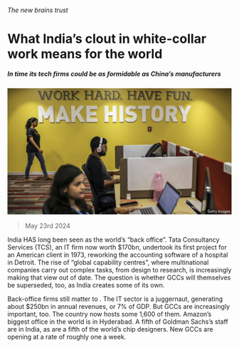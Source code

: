 ###### The new brains trust

# What India’s clout in white-collar work means for the world 

##### In time its tech firms could be as formidable as China’s manufacturers 

![image](images/20240525_LDP501.jpg) 

> May 23rd 2024 

India HAS long been seen as the world’s “back office”. Tata Consultancy Services (TCS), an IT firm now worth $170bn, undertook its first project for an American client in 1973, reworking the accounting software of a hospital in Detroit. The rise of “global capability centres”, where multinational companies carry out complex tasks, from design to research, is increasingly making that view out of date. The question is whether GCCs will themselves be superseded, too, as India creates some  of its own. 

Back-office firms still matter to . The IT sector is a juggernaut, generating about $250bn in annual revenues, or 7% of GDP. But GCCs are increasingly important, too. The country now hosts some 1,600 of them. Amazon’s biggest office in the world is in Hyderabad. A fifth of Goldman Sachs’s staff are in India, as are a fifth of the world’s chip designers. New GCCs are opening at a rate of roughly one a week. 

